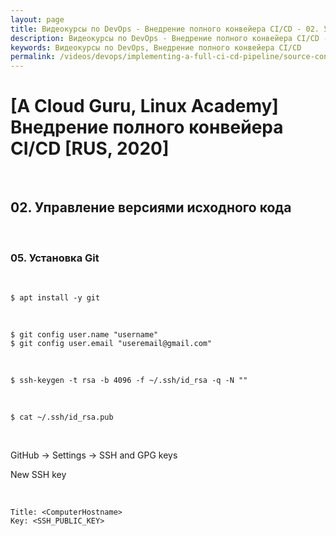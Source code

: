 ```yaml
---
layout: page
title: Видеокурсы по DevOps - Внедрение полного конвейера CI/CD - 02. Управление версиями исходного кода
description: Видеокурсы по DevOps - Внедрение полного конвейера CI/CD - 02. Управление версиями исходного кода
keywords: Видеокурсы по DevOps, Внедрение полного конвейера CI/CD
permalink: /videos/devops/implementing-a-full-ci-cd-pipeline/source-control-management/
---
```


# [A Cloud Guru, Linux Academy] Внедрение полного конвейера CI/CD [RUS, 2020]

<br/>

## 02. Управление версиями исходного кода

<br/>

### 05. Установка Git

<br/>

    $ apt install -y git

<br/>

    $ git config user.name "username"
    $ git config user.email "useremail@gmail.com"

<br/>

    $ ssh-keygen -t rsa -b 4096 -f ~/.ssh/id_rsa -q -N ""

<br/>

    $ cat ~/.ssh/id_rsa.pub

<br/>

GitHub -> Settings -> SSH and GPG keys

New SSH key

<br/>

```
Title: <ComputerHostname>
Key: <SSH_PUBLIC_KEY>
```
